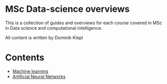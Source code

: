 # MSc Data-science overviews
This is a collection of guides and overviews for each course covered in MSc in Data science and computational intelligence.

All content is written by Dominik Klepl

# Contents
- [Machine learning](../MSc-Data-science-overviews/master/docs/ML.md)
- [Artificial Neural Networks](../MSc-Data-science-overviews/master/docs/ANN.md)
